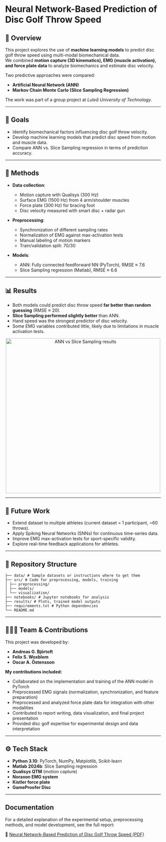 # Neural Network-Based Prediction of Disc Golf Throw Speed

## 📌 Overview  
This project explores the use of **machine learning models** to predict disc golf throw speed using multi-modal biomechanical data.  
We combined **motion capture (3D kinematics), EMG (muscle activation), and force plate data** to analyze biomechanics and estimate disc velocity.  

Two predictive approaches were compared:  
- **Artificial Neural Network (ANN)**  
- **Markov Chain Monte Carlo (Slice Sampling Regression)**  

The work was part of a group project at *Luleå University of Technology*.  

---

## 🎯 Goals  
- Identify biomechanical factors influencing disc golf throw velocity.  
- Develop machine learning models that predict disc speed from motion and muscle data.  
- Compare ANN vs. Slice Sampling regression in terms of prediction accuracy.  

---

## 🧠 Methods  
- **Data collection**:  
  - Motion capture with Qualisys (300 Hz)  
  - Surface EMG (1500 Hz) from 4 arm/shoulder muscles  
  - Force plate (300 Hz) for bracing foot  
  - Disc velocity measured with smart disc + radar gun  

- **Preprocessing**:  
  - Synchronization of different sampling rates  
  - Normalization of EMG against max-activation tests  
  - Manual labeling of motion markers  
  - Train/validation split: 70/30  

- **Models**:  
  - ANN: Fully connected feedforward NN (PyTorch), RMSE ≈ 7.6  
  - Slice Sampling regression (Matlab), RMSE ≈ 6.6  

---

## 📊 Results  
- Both models could predict disc throw speed **far better than random guessing** (RMSE ≈ 20).  
- **Slice Sampling performed slightly better** than ANN.  
- Hand speed was the strongest predictor of disc velocity.  
- Some EMG variables contributed little, likely due to limitations in muscle activation tests.  

<p align="center">
  <img src="results/scatter_ann_vs_slice.png" alt="ANN vs Slice Sampling results" width="500"/>
</p>

---

## 🚀 Future Work  
- Extend dataset to multiple athletes (current dataset = 1 participant, ~60 throws).  
- Apply Spiking Neural Networks (SNNs) for continuous time-series data.  
- Improve EMG max-activation tests for sport-specific validity.  
- Explore real-time feedback applications for athletes.  

---

## 📂 Repository Structure  
```
├── data/ # Sample datasets or instructions where to get them
├── src/ # Code for preprocessing, models, training
│ ├── preprocessing/
│ ├── models/
│ └── visualization/
├── notebooks/ # Jupyter notebooks for analysis
├── results/ # Plots, trained model outputs
├── requirements.txt # Python dependencies
└── README.md
```

---

## 🧑‍🤝‍🧑 Team & Contributions  
This project was developed by:  
- **Andreas G. Björtoft**  
- **Felix S. Woxblom**  
- **Oscar A. Östensson**  

**My contributions included:**  
- Collaborated on the implementation and training of the ANN model in PyTorch  
- Preprocessed EMG signals (normalization, synchronization, and feature preparation)  
- Preprocessed and analyzed force plate data for integration with other modalities  
- Contributed to report writing, data visualization, and final project presentation
- Provided disc golf expertise for experimental design and data interpretation
---

## ⚙️ Tech Stack  
- **Python 3.10**: PyTorch, NumPy, Matplotlib, Scikit-learn  
- **Matlab 2024b**: Slice Sampling regression  
- **Qualisys QTM** (motion capture)  
- **Noraxon EMG system**  
- **Kistler force plate**
- **GameProofer Disc**

---

## Documentation

For a detailed explanation of the experimental setup, preprocessing methods, and model development, see the full report:

📄 [Neural Network-Based Prediction of Disc Golf Throw Speed (PDF)](./Report_disc_throw.pdf)

